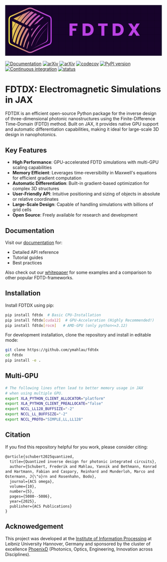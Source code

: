 
<div align="center">
<img src="docs/source/_static/logo.png" alt="logo"></img>
</div>

[![Documentation](https://img.shields.io/badge/docs-latest-blue.svg)](https://fdtdx.readthedocs.io/en/latest/)
[![arXiv](https://img.shields.io/badge/arXiv-2407.10273-b31b1b.svg)](https://arxiv.org/abs/2407.10273)
[![arXiv](https://img.shields.io/badge/arXiv-2412.12360-b31b1b.svg)](https://arxiv.org/abs/2412.12360)
[![codecov](https://codecov.io/gh/ymahlau/fdtdx/branch/main/graph/badge.svg)](https://codecov.io/gh/ymahlau/fdtdx)
[![PyPI version](https://img.shields.io/pypi/v/fdtdx)](https://pypi.org/project/fdtdx/)
[![Continuous integration](https://github.com/ymahlau/fdtdx/actions/workflows/main.yml/badge.svg?branch=main)](https://github.com/ymahlau/fdtdx/actions/workflows/main.yml/badge.svg?branch=main)
[![status](https://joss.theoj.org/papers/d0844d2ee5a573165bcc61fb51f575ae/status.svg)](https://joss.theoj.org/papers/d0844d2ee5a573165bcc61fb51f575ae)

# FDTDX: Electromagnetic Simulations in JAX

FDTDX is an efficient open-source Python package for the inverse design of three-dimensional photonic nanostructures using the Finite-Difference Time-Domain (FDTD) method. Built on JAX, it provides native GPU support and automatic differentiation capabilities, making it ideal for large-scale 3D design in nanophotonics.

## Key Features

- **High Performance**: GPU-accelerated FDTD simulations with multi-GPU scaling capabilities
- **Memory Efficient**: Leverages time-reversibility in Maxwell's equations for efficient gradient computation
- **Automatic Differentiation**: Built-in gradient-based optimization for complex 3D structures
- **User-Friendly API**: Intuitive positioning and sizing of objects in absolute or relative coordinates
- **Large-Scale Design**: Capable of handling simulations with billions of grid cells
- **Open Source**: Freely available for research and development

## Documentation

Visit our [documentation](https://fdtdx.readthedocs.io/en/latest/) for:
- Detailed API reference
- Tutorial guides
- Best practices

Also check out our [whitepaper](https://arxiv.org/abs/2412.12360) for some examples and a comparison to other popular FDTD-frameworks.

## Installation

Install FDTDX using pip:

```bash
pip install fdtdx  # Basic CPU-Installation
pip install fdtdx[cuda12]  # GPU-Acceleration (Highly Recommended!)
pip install fdtdx[rocm]   # AMD-GPU (only python<=3.12)
```

For development installation, clone the repository and install in editable mode:

```bash
git clone https://github.com/ymahlau/fdtdx
cd fdtdx
pip install -e .
```

## Multi-GPU

```bash
# The following lines often lead to better memory usage in JAX
# when using multiple GPU.
export XLA_PYTHON_CLIENT_ALLOCATOR="platform"
export XLA_PYTHON_CLIENT_PREALLOCATE="false"
export NCCL_LL128_BUFFSIZE="-2"
export NCCL_LL_BUFFSIZE="-2"
export NCCL_PROTO="SIMPLE,LL,LL128"
```

## Citation
If you find this repository helpful for you work, please consider citing:
```
@article{schubert2025quantized,
  title={Quantized inverse design for photonic integrated circuits},
  author={Schubert, Frederik and Mahlau, Yannik and Bethmann, Konrad and Hartmann, Fabian and Caspary, Reinhard and Munderloh, Marco and Ostermann, J{\"o}rn and Rosenhahn, Bodo},
  journal={ACS omega},
  volume={10},
  number={5},
  pages={5080--5086},
  year={2025},
  publisher={ACS Publications}
}
```

## Acknowedgement
This project was developed at the [Institute of Information Processing](https://www.tnt.uni-hannover.de/) at Leibniz University Hannover, Germany and sponsored by the cluster of excellence [PhoenixD](https://www.phoenixd.uni-hannover.de/en/) (Photonics, Optics, Engineering, Innovation across Disciplines).

